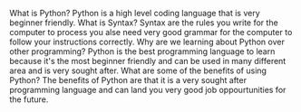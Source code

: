 What is Python?
Python is a high level coding language that is very beginner friendly.
What is Syntax?
Syntax are the rules you write for the computer to process you alse need very good grammar for the computer to follow your instructions correctly.
Why are we learning about Python over other programming?
Python is the best programming language to learn because it's the most beginner friendly and can be used in many different area and is very sought after. 
What are some of the benefits of using Python?
The benefits of Python are that it is a very sought after programming language and can land you very good job oppourtunities for the future.